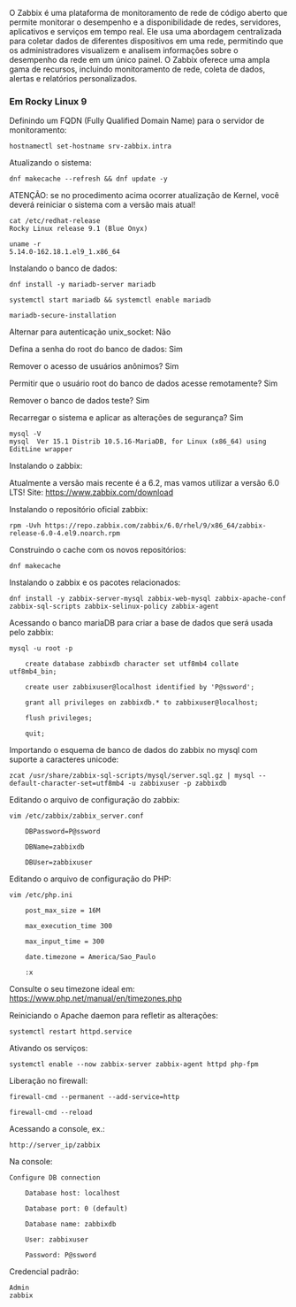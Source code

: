 O Zabbix é uma plataforma de monitoramento de rede de código aberto que permite monitorar o desempenho e a disponibilidade de redes, servidores, aplicativos e serviços em tempo real. Ele usa uma abordagem centralizada para coletar dados de diferentes dispositivos em uma rede, permitindo que os administradores visualizem e analisem informações sobre o desempenho da rede em um único painel. O Zabbix oferece uma ampla gama de recursos, incluindo monitoramento de rede, coleta de dados, alertas e relatórios personalizados.

### Em Rocky Linux 9

Definindo um FQDN (Fully Qualified Domain Name) para o servidor de monitoramento:

    hostnamectl set-hostname srv-zabbix.intra

Atualizando o sistema:

    dnf makecache --refresh && dnf update -y

ATENÇÃO: se no procedimento acima ocorrer atualização de Kernel, você deverá reiniciar o sistema com a versão mais atual!

    cat /etc/redhat-release
    Rocky Linux release 9.1 (Blue Onyx)

    uname -r
    5.14.0-162.18.1.el9_1.x86_64

Instalando o banco de dados:

    dnf install -y mariadb-server mariadb

    systemctl start mariadb && systemctl enable mariadb

    mariadb-secure-installation

Alternar para autenticação unix_socket: Não

Defina a senha do root do banco de dados: Sim

Remover o acesso de usuários anônimos? Sim

Permitir que o usuário root do banco de dados acesse remotamente? Sim

Remover o banco de dados teste? Sim

Recarregar o sistema e aplicar as alterações de segurança? Sim

    mysql -V
    mysql  Ver 15.1 Distrib 10.5.16-MariaDB, for Linux (x86_64) using  EditLine wrapper

Instalando o zabbix:

Atualmente a versão mais recente é a 6.2, mas vamos utilizar a versão 6.0 LTS!
Site: https://www.zabbix.com/download

Instalando o repositório oficial zabbix:

    rpm -Uvh https://repo.zabbix.com/zabbix/6.0/rhel/9/x86_64/zabbix-release-6.0-4.el9.noarch.rpm

Construindo o cache com os novos repositórios:

    dnf makecache

Instalando o zabbix e os pacotes relacionados:

    dnf install -y zabbix-server-mysql zabbix-web-mysql zabbix-apache-conf zabbix-sql-scripts zabbix-selinux-policy zabbix-agent

Acessando o banco mariaDB para criar a base de dados que será usada pelo zabbix:

    mysql -u root -p

        create database zabbixdb character set utf8mb4 collate utf8mb4_bin;

        create user zabbixuser@localhost identified by 'P@ssword';

        grant all privileges on zabbixdb.* to zabbixuser@localhost;

        flush privileges;

        quit;

Importando o esquema de banco de dados do zabbix no mysql com suporte a caracteres unicode:

    zcat /usr/share/zabbix-sql-scripts/mysql/server.sql.gz | mysql --default-character-set=utf8mb4 -u zabbixuser -p zabbixdb

Editando o arquivo de configuração do zabbix:

    vim /etc/zabbix/zabbix_server.conf

        DBPassword=P@ssword

        DBName=zabbixdb

        DBUser=zabbixuser

Editando o arquivo de configuração do PHP:

    vim /etc/php.ini

        post_max_size = 16M

        max_execution_time 300

        max_input_time = 300

        date.timezone = America/Sao_Paulo

        :x

Consulte o seu timezone ideal em: https://www.php.net/manual/en/timezones.php

Reiniciando o Apache daemon para refletir as alterações:

    systemctl restart httpd.service

Ativando os serviços:

    systemctl enable --now zabbix-server zabbix-agent httpd php-fpm

Liberação no firewall:

    firewall-cmd --permanent --add-service=http

    firewall-cmd --reload

Acessando a console, ex.:

    http://server_ip/zabbix

Na console: 

    Configure DB connection

        Database host: localhost

        Database port: 0 (default)

        Database name: zabbixdb

        User: zabbixuser

        Password: P@ssword

Credencial padrão:

    Admin
    zabbix